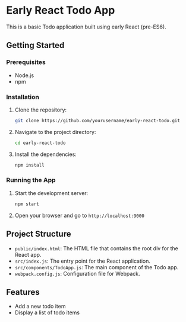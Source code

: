 # Early React Todo App

This is a basic Todo application built using early React (pre-ES6).

## Getting Started

### Prerequisites
- Node.js
- npm

### Installation
1. Clone the repository:
    ```sh
    git clone https://github.com/yourusername/early-react-todo.git
    ```
2. Navigate to the project directory:
    ```sh
    cd early-react-todo
    ```
3. Install the dependencies:
    ```sh
    npm install
    ```

### Running the App
1. Start the development server:
    ```sh
    npm start
    ```
2. Open your browser and go to `http://localhost:9000`

## Project Structure
- `public/index.html`: The HTML file that contains the root div for the React app.
- `src/index.js`: The entry point for the React application.
- `src/components/TodoApp.js`: The main component of the Todo app.
- `webpack.config.js`: Configuration file for Webpack.

## Features
- Add a new todo item
- Display a list of todo items
